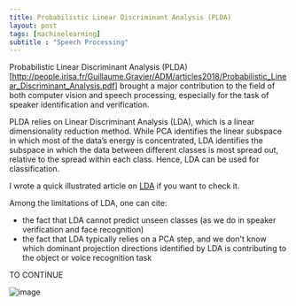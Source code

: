 ```yaml
---
title: Probabilistic Linear Discriminant Analysis (PLDA)
layout: post
tags: [machinelearning]
subtitle : "Speech Processing"
---
```


<script type="text/javascript" async
src="https://cdn.mathjax.org/mathjax/latest/MathJax.js?config=TeX-MML-AM_CHTML">
</script>

Probabilistic Linear Discriminant Analysis (PLDA)[http://people.irisa.fr/Guillaume.Gravier/ADM/articles2018/Probabilistic_Linear_Discriminant_Analysis.pdf] brought a major contribution to the field of both computer vision and speech processing, especially for the task of speaker identification and verification.

PLDA relies on Linear Discriminant Analysis (LDA), which is a linear dimensionality reduction method. While PCA identifies the linear subspace in
which most of the data’s energy is concentrated, LDA identifies the subspace in which the data between different classes is most spread out, relative to the spread within each class. Hence, LDA can be used for classification. 

I wrote a quick illustrated article on [LDA](https://maelfabien.github.io/machinelearning/LDA/) if you want to check it.

Among the limitations of LDA, one can cite:
- the fact that LDA cannot predict unseen classes (as we do in speaker verification and face recognition)
- the fact that LDA typically relies on a PCA step, and we don't know which dominant projection directions identified by LDA is contributing to the object or voice recognition task


TO CONTINUE


![image](https://maelfabien.github.io/assets/images/bs_1.png)

